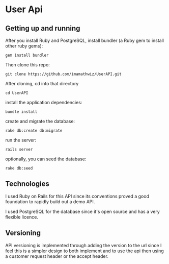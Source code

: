 # User Api

## Getting up and running

After you install Ruby and PostgreSQL, install bundler (a Ruby gem to install
other ruby gems):

```
gem install bundler

```

Then clone this repo:

```
git clone https://github.com/imamathwiz/UserAPI.git
```
After cloning, cd into that directory

```
cd UserAPI
```

install the application dependencies:

```
bundle install
```

create and migrate the database:

```
rake db:create db:migrate
```

run the server:

```
rails server
```

optionally, you can seed the database:

```
rake db:seed
```

## Technologies

I used Ruby on Rails for this API since its conventions proved a good foundation to
rapidly build out a demo API.

I used PostgreSQL for the database since it's open source and has a very flexible licence.

## Versioning

API versioning is implemented through adding the version to the url since I feel
this is a simpler design to both implement and to use the api then using a
customer request header or the accept header.
